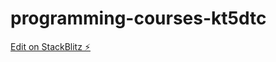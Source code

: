 # programming-courses-kt5dtc

[Edit on StackBlitz ⚡️](https://stackblitz.com/edit/programming-courses-kt5dtc)